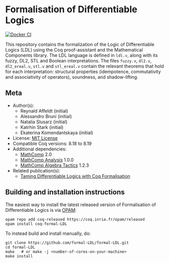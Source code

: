 <!---
This file was generated from `meta.yml`, please do not edit manually.
Follow the instructions on https://github.com/coq-community/templates to regenerate.
--->
# Formalisation of Differentiable Logics

[![Docker CI][docker-action-shield]][docker-action-link]

[docker-action-shield]: https://github.com/formal-LDL/formal-LDL/actions/workflows/docker-action.yml/badge.svg?branch=master
[docker-action-link]: https://github.com/formal-LDL/formal-LDL/actions/workflows/docker-action.yml




This repository contains the formalization of the Logic of
Differentiable Logics (LDL) using the Coq proof-assistant and the
Mathematical Components library.
The LDL language is defined in `ldl.v`, along with its fuzzy, DL2, STL
and Boolean interpretations.  The files `fuzzy.v`, `dl2.v`,
`dl2_ereal.v`, `stl.v` and `stl_ereal.v` contain the relevant theorems
that hold for each interpretation: structural properties (idempotence,
commutativity and associativity of operators), soundness, and shadow-lifting.

## Meta

- Author(s):
  - Reynald Affeldt (initial)
  - Alessandro Bruni (initial)
  - Natalia Slusarz (initial)
  - Katrhin Stark (initial)
  - Ekaterina Komendantskaya (initial)
- License: [MIT License](LICENSE)
- Compatible Coq versions: 8.18 to 8.19
- Additional dependencies:
  - [MathComp](https://math-comp.github.io) 2.0
  - [MathComp Analysis](https://github.com/math-comp/analysis) 1.0.0
  - [MathComp Algebra Tactics](https://github.com/math-comp/algebra-tactics) 1.2.3
- Related publication(s):
  - [Taming Differentiable Logics with Coq Formalisation](https://arxiv.org/abs/2403.13700) 

## Building and installation instructions

The easiest way to install the latest released version of Formalisation of Differentiable Logics
is via [OPAM](https://opam.ocaml.org/doc/Install.html):

```shell
opam repo add coq-released https://coq.inria.fr/opam/released
opam install coq-formal-LDL
```

To instead build and install manually, do:

``` shell
git clone https://github.com/formal-LDL/formal-LDL.git
cd formal-LDL
make   # or make -j <number-of-cores-on-your-machine> 
make install
```



